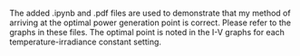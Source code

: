 The added .ipynb and .pdf files are used to demonstrate that my method of arriving at the optimal power generation point is correct. Please refer to the graphs in these files. The optimal point is noted in the I-V graphs for each temperature-irradiance constant setting. 